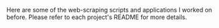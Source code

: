 Here are some of the web-scraping scripts and applications I worked on before. Please refer to each project's README for more details.
